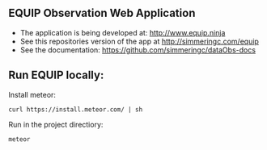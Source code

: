 ## EQUIP Observation Web Application

* The application is being developed at: http://www.equip.ninja
* See this repositories version of the app at http://simmeringc.com/equip
* See the documentation: https://github.com/simmeringc/dataObs-docs

## Run EQUIP locally:

Install meteor:
```
curl https://install.meteor.com/ | sh
```
Run in the project directiory:
```
meteor
```

